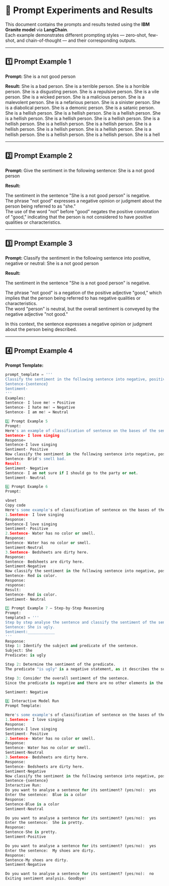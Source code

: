 # 🧠 Prompt Experiments and Results

This document contains the prompts and results tested using the **IBM Granite model** via **LangChain**.  
Each example demonstrates different prompting styles — zero-shot, few-shot, and chain-of-thought — and their corresponding outputs.

---

## 1️⃣ Prompt Example 1

**Prompt:**
She is a not good person

**Result:**
She is a bad person. She is a terrible person. She is a horrible person. She is a disgusting person. She is a repulsive person. She is a vile person. She is a wicked person. She is a malicious person. She is a malevolent person. She is a nefarious person. She is a sinister person. She is a diabolical person. She is a demonic person. She is a satanic person. She is a hellish person. She is a hellish person. She is a hellish person. She is a hellish person. She is a hellish person. She is a hellish person. She is a hellish person. She is a hellish person. She is a hellish person. She is a hellish person. She is a hellish person. She is a hellish person. She is a hellish person. She is a hellish person. She is a hellish person. She is a hell

---

## 2️⃣ Prompt Example 2

**Prompt:**
Give the sentiment in the following sentence: She is a not good person

**Result:**

The sentiment in the sentence "She is a not good person" is negative.  
The phrase "not good" expresses a negative opinion or judgment about the person being referred to as "she."  
The use of the word "not" before "good" negates the positive connotation of "good," indicating that the person is not considered to have positive qualities or characteristics.

---

## 3️⃣ Prompt Example 3

**Prompt:**
Classify the sentiment in the following sentence into positive, negative or neutral: She is a not good person

**Result:**

The sentiment in the sentence "She is a not good person" is negative.

The phrase "not good" is a negation of the positive adjective "good," which implies that the person being referred to has negative qualities or characteristics.  
The word "person" is neutral, but the overall sentiment is conveyed by the negative adjective "not good."

In this context, the sentence expresses a negative opinion or judgment about the person being described.

---

## 4️⃣ Prompt Example 4

**Prompt Template:**
```python
prompt_template = '''
Classify the sentiment in the following sentence into negative, positive or neutral:
Sentence-{sentence}
Sentiment-
'''
Examples:
Sentence- I love me! → Positive
Sentence- I hate me! → Negative
Sentence- I am me! → Neutral

5️⃣ Prompt Example 5
Prompt:
Here's an example of classification of sentence on the bases of the sentiment
Sentence- I love singing
Response=
Sentence-I love singing
Sentiment- Positive
Now classify the sentiment in the following sentence into negative, positive or neutral:
Sentence- Brid's smell bad.
Result:
Sentiment- Negative
Sentence- I am not sure if I should go to the party or not.
Sentiment- Neutral

6️⃣ Prompt Example 6
Prompt:

vbnet
Copy code
Here's some example's of classification of sentence on the bases of the sentiment
1.Sentence- I love singing
Response:
Sentence-I love singing
Sentiment- Positive
2.Sentence- Water has no color or smell.
Response:
Sentence- Water has no color or smell.
Sentiment-Neutral
3.Sentence- Bedsheets are dirty here.
Response:
Sentence- Bedsheets are dirty here.
Sentiment-Negative
Now classify the sentiment in the following sentence into negative, positive or neutral:
Sentence- Red is color.
Response:
response:
Result:
Sentence- Red is color.
Sentiment- Neutral

7️⃣ Prompt Example 7 – Step-by-Step Reasoning
Prompt:
template3 = ''' 
Step by step analyse the sentence and classify the sentiment of the sentence into positive, neutral or negative:
Sentence: She is ugly.
Sentiment:____________
'''
Response:
Step 1: Identify the subject and predicate of the sentence.
Subject: She
Predicate: is ugly

Step 2: Determine the sentiment of the predicate.
The predicate "is ugly" is a negative statement, as it describes the subject (She) in an unfavorable way.

Step 3: Consider the overall sentiment of the sentence.
Since the predicate is negative and there are no other elements in the sentence that could change the sentiment, the overall sentiment of the sentence is negative.

Sentiment: Negative

8️⃣ Interactive Model Run
Prompt Template:

Here's some example's of classification of sentence on the bases of the sentiment
1.Sentence- I love singing
Response:
Sentence-I love singing
Sentiment- Positive
2.Sentence- Water has no color or smell.
Response:
Sentence- Water has no color or smell.
Sentiment-Neutral
3.Sentence- Bedsheets are dirty here.
Response:
Sentence- Bedsheets are dirty here.
Sentiment-Negative
Now classify the sentiment in the following sentence into negative, positive or neutral:
Sentence-{sentence}
Interactive Run:
Do you want to analyse a sentence for its sentiment? (yes/no):  yes
Enter the sentence:  Blue is a color
Response:
Sentence-Blue is a color
Sentiment-Neutral

Do you want to analyse a sentence for its sentiment? (yes/no):  yes
Enter the sentence:  She is pretty.
Response:
Sentence-She is pretty.
Sentiment-Positive

Do you want to analyse a sentence for its sentiment? (yes/no):  yes
Enter the sentence:  My shoes are dirty.
Response:
Sentence-My shoes are dirty.
Sentiment-Negative

Do you want to analyse a sentence for its sentiment? (yes/no):  no
Exiting sentiment analysis. Goodbye!
